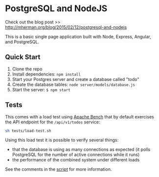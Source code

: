 # PostgreSQL and NodeJS

Check out the blog post >> http://mherman.org/blog/2015/02/12/postgresql-and-nodejs

This is a basic single page application built with Node, Express, Angular, and PostgreSQL.

## Quick Start

1. Clone the repo
1. Install dependencies: `npm install`
1. Start your Postgres server and create a database called "todo"
1. Create the database tables: `node server/models/database.js`
1. Start the server: `$ npm start`

## Tests

This comes with a load test using [Apache Bench](http://httpd.apache.org/docs/2.2/programs/ab.html) that by default exercises the API endpoint for the `/api/v1/todos` service:

```sh
sh tests/load-test.sh
```

Using this load test it is possible to verify several things:

- that the database is using as many connections as expected (it polls
  PostgreSQL for the number of active connections while it runs)
- the performance of the combined system under different loads

See the comments in the [script](https://github.com/mjhea0/node-postgres-todo/blob/master/test/load-test.sh) for more information.


